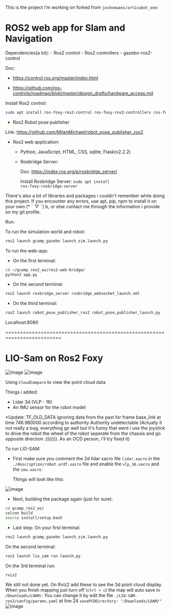 This is the project i'm working on forked from <code>joshnewans/articubot_one</code>:

<h1>ROS2 web app for Slam and Navigation</h1>
Dependencies(a lot):
- Ros2 control
- Ros2 controllers
- gazebo-ros2-control

Doc: 

- https://control.ros.org/master/index.html

- https://github.com/ros-controls/roadmap/blob/master/design_drafts/hardware_access.md

Install Ros2 control: 
```bash
sudo apt install ros-foxy-ros2-control ros-foxy-ros2-controllers ros-foxy-gazebo-ros2-control
```

- Ros2 Robot pose publisher

Link: https://github.com/MilanMichael/robot_pose_publisher_ros2

- Ros2 web application:

  - Python, JavaScript, HTML, CSS, sqlite, Flask(v2.2.2)
  - Rosbridge Server:

    Doc: https://index.ros.org/p/rosbridge_server/

    Install Rosbridge Server: <code>sudo apt install ros-foxy-rosbridge-server</code>

There's also a lot of libraries and packages i couldn't remember while doing this project. If you encounter any errors, use apt, pip, npm to install it on your own (* ¯ ▽ ¯) b, or else contact me through the information i provide on my git profile.

Run:

To run the simulation world and robot:
```bash
ros2 launch gcamp_gazebo launch_sim.launch.py
```

To run the web-app:
- On the first terminal:
```bash
cd ~/gcamp_ros2_ws/ros2-web-bridge/
python3 app.py
```
- On the second terminal:
```bash
ros2 launch rosbridge_server rosbridge_websocket_launch.xml
```
- On the third terminal:
```bash
ros2 launch robot_pose_publisher_ros2 robot_pose_publisher_launch.py
```
Localhost:8080

=========================================================================

<h1>LIO-Sam on Ros2 Foxy</h1>

![image](https://github.com/Winter24/gcamp_ros2_ws/assets/70335675/f14465d2-648c-432e-b08c-c1fed29f9416)
![image](https://github.com/Winter24/gcamp_ros2_ws/assets/70335675/3beba068-6ec2-4330-b5a1-69253b84ef87)

Using <code>CloudCompare</code> to view the point cloud data

Things i added: 
- Lidar 3d (VLP - 16)
- An IMU sensor for the robot model
  
*Update: TF_OLD_DATA ignoring data from the past for frame base_link at time 746.980000 according to authority Authority undetectable 
(Actually it not really a bug, everything go well but it's funny that went i use the joystick to drive the robot the wheel of the robot seperate from the chassis and go opposite direction :))))))). As an OCD person, i'll try fixed it)

To run LIO-SAM: 
- First make sure you comment the 2d lidar xacro file <code>lidar.xacro</code> in the <code>./description/robot.urdf.xacro</code> file and enable the <code>vlp_16.xacro</code> and the <code>imu.xacro</code>.
  
  Things will look like this:
  
![image](https://github.com/Winter24/gcamp_ros2_ws/assets/70335675/58606398-ec42-4110-949e-47cec8aae775)

- Next, building the package again (just for sure):
```bash
cd gcamp_ros2_ws/
colcon build
source install/setup.bash
```
- Last step:
  On your first terminal:
```bash
ros2 launch gcamp_gazebo launch_sim.launch.py 
```
  On the second terminal:
```bash
ros2 launch lio_sam run.launch.py 
```
  On the 3rd terminal run:
```bash
rviz2 
```
  We still not done yet. On Rviz2 add these to see the 3d point cloud display. When you finish mapping just turn off (<code>ctrl + c</code>) the map will auto save in <code>/Downloads/LOAM/</code>. You can change it by edit the file <code>./LIO-SAM-ros2/config/params.yaml</code> at line 24 <code>savePCDDirectory: "/Downloads/LOAM/"</code>
  ![image](https://github.com/Winter24/gcamp_ros2_ws/assets/70335675/e6943756-5af4-4de8-b0e2-6838fb305d32)



